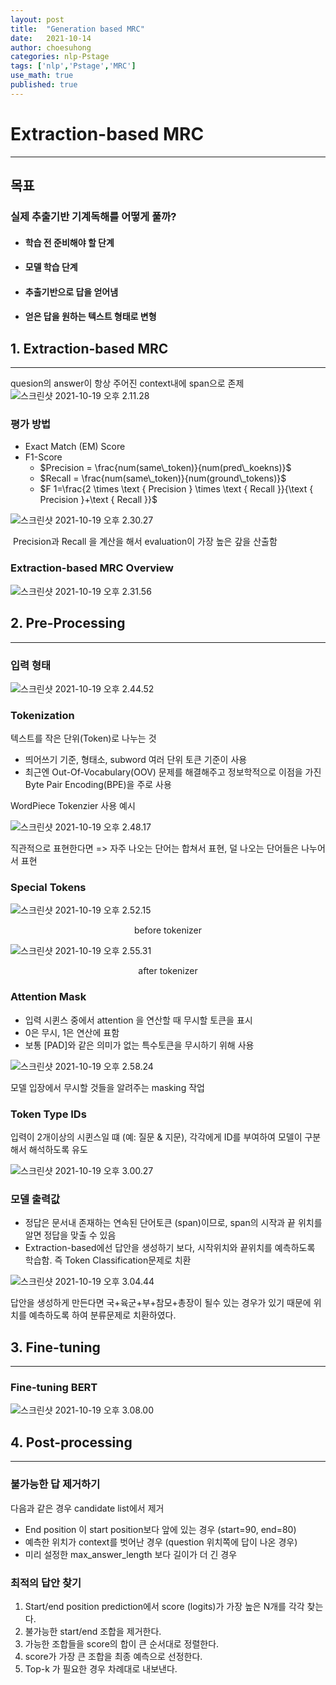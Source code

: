 ```yaml
---
layout: post
title:  "Generation based MRC"
date:   2021-10-14
author: choesuhong
categories: nlp-Pstage
tags: ['nlp','Pstage','MRC']
use_math: true
published: true
---
```


# Extraction-based MRC

---------------------

## 목표

### 실제 추출기반 기계독해를 어떻게 풀까?

- #### 학습 전 준비해야 할 단계

- #### 모델 학습 단계

- #### 추출기반으로 답을 얻어냄

- #### 얻은 답을 원하는 텍스트 형태로 변형

 

## 1. Extraction-based MRC

-----------

quesion의 answer이 항상 주어진 context내에 span으로 존제![스크린샷 2021-10-19 오후 2.11.28](https://raw.githubusercontent.com/choesuhong/save-image-repo/image/uPic/%E1%84%89%E1%85%B3%E1%84%8F%E1%85%B3%E1%84%85%E1%85%B5%E1%86%AB%E1%84%89%E1%85%A3%E1%86%BA%202021-10-19%20%E1%84%8B%E1%85%A9%E1%84%92%E1%85%AE%202.11.28.png)



### 평가 방법

- Exact Match (EM) Score
- F1-Score 
  - $Precision = \frac{num(same\_token)}{num(pred\_koekns)}$
  - $Recall = \frac{num(same\_token)}{num(ground\_tokens)}$
  - $F 1=\frac{2 \times \text { Precision } \times \text { Recall }}{\text { Precision }+\text { Recall }}$

![스크린샷 2021-10-19 오후 2.30.27](https://raw.githubusercontent.com/choesuhong/save-image-repo/image/uPic/%E1%84%89%E1%85%B3%E1%84%8F%E1%85%B3%E1%84%85%E1%85%B5%E1%86%AB%E1%84%89%E1%85%A3%E1%86%BA%202021-10-19%20%E1%84%8B%E1%85%A9%E1%84%92%E1%85%AE%202.30.27.png)

​			Precision과 Recall 을 계산을 해서 evaluation이 가장 높은 갚을 산출함



### Extraction-based MRC Overview

![스크린샷 2021-10-19 오후 2.31.56](https://raw.githubusercontent.com/choesuhong/save-image-repo/image/uPic/%E1%84%89%E1%85%B3%E1%84%8F%E1%85%B3%E1%84%85%E1%85%B5%E1%86%AB%E1%84%89%E1%85%A3%E1%86%BA%202021-10-19%20%E1%84%8B%E1%85%A9%E1%84%92%E1%85%AE%202.31.56.png)





## 2. Pre-Processing

---------

### 입력 형태

![스크린샷 2021-10-19 오후 2.44.52](https://raw.githubusercontent.com/choesuhong/save-image-repo/image/uPic/%E1%84%89%E1%85%B3%E1%84%8F%E1%85%B3%E1%84%85%E1%85%B5%E1%86%AB%E1%84%89%E1%85%A3%E1%86%BA%202021-10-19%20%E1%84%8B%E1%85%A9%E1%84%92%E1%85%AE%202.44.52.png)



### Tokenization

텍스트를 작은 단위(Token)로 나누는 것

- 띄어쓰기 기준, 형태소, subword 여러 단위 토큰 기준이 사용
- 최근엔 Out-Of-Vocabulary(OOV) 문제를 해결해주고 정보학적으로 이점을 가진 Byte Pair Encoding(BPE)을 주로 사용



WordPiece Tokenzier 사용 예시

![스크린샷 2021-10-19 오후 2.48.17](https://raw.githubusercontent.com/choesuhong/save-image-repo/image/uPic/%E1%84%89%E1%85%B3%E1%84%8F%E1%85%B3%E1%84%85%E1%85%B5%E1%86%AB%E1%84%89%E1%85%A3%E1%86%BA%202021-10-19%20%E1%84%8B%E1%85%A9%E1%84%92%E1%85%AE%202.48.17.png)

직관적으로 표현한다면 => 자주 나오는 단어는 합쳐서 표현, 덜 나오는 단어들은 나누어서 표현



### Special Tokens

![스크린샷 2021-10-19 오후 2.52.15](https://raw.githubusercontent.com/choesuhong/save-image-repo/image/uPic/%E1%84%89%E1%85%B3%E1%84%8F%E1%85%B3%E1%84%85%E1%85%B5%E1%86%AB%E1%84%89%E1%85%A3%E1%86%BA%202021-10-19%20%E1%84%8B%E1%85%A9%E1%84%92%E1%85%AE%202.52.15.png)

<center>before tokenizer</center>

![스크린샷 2021-10-19 오후 2.55.31](https://raw.githubusercontent.com/choesuhong/save-image-repo/image/uPic/%E1%84%89%E1%85%B3%E1%84%8F%E1%85%B3%E1%84%85%E1%85%B5%E1%86%AB%E1%84%89%E1%85%A3%E1%86%BA%202021-10-19%20%E1%84%8B%E1%85%A9%E1%84%92%E1%85%AE%202.55.31.png)

<center>after tokenizer</center>



### Attention Mask

- 입력 시퀸스 중에서 attention 을 연산할 때 무시할 토큰을 표시
- 0은 무시, 1은 연산에 표함
- 보통 [PAD]와 같은 의미가 없는 특수토큰을 무시하기 위해 사용

![스크린샷 2021-10-19 오후 2.58.24](https://raw.githubusercontent.com/choesuhong/save-image-repo/image/uPic/%E1%84%89%E1%85%B3%E1%84%8F%E1%85%B3%E1%84%85%E1%85%B5%E1%86%AB%E1%84%89%E1%85%A3%E1%86%BA%202021-10-19%20%E1%84%8B%E1%85%A9%E1%84%92%E1%85%AE%202.58.24.png)

모델 입장에서 무시할 것들을 알려주는 masking 작업



### Token Type IDs

입력이 2개이상의 시퀸스일 떄 (예: 질문 & 지문), 각각에게 ID를 부여하여 모델이 구분해서 해석하도록 유도

![스크린샷 2021-10-19 오후 3.00.27](https://raw.githubusercontent.com/choesuhong/save-image-repo/image/uPic/%E1%84%89%E1%85%B3%E1%84%8F%E1%85%B3%E1%84%85%E1%85%B5%E1%86%AB%E1%84%89%E1%85%A3%E1%86%BA%202021-10-19%20%E1%84%8B%E1%85%A9%E1%84%92%E1%85%AE%203.00.27.png)



### 모델 출력값

- 정답은 문서내 존재하는 연속된 단어토큰 (span)이므로, span의 시작과 끝 위치를 알면 정답을 맞출 수 있음
- Extraction-based에선 답안을 생성하기 보다, 시작위치와 끝위치를 예측하도록 학습함. 즉 Token Classification문제로 치환

![스크린샷 2021-10-19 오후 3.04.44](https://raw.githubusercontent.com/choesuhong/save-image-repo/image/uPic/%E1%84%89%E1%85%B3%E1%84%8F%E1%85%B3%E1%84%85%E1%85%B5%E1%86%AB%E1%84%89%E1%85%A3%E1%86%BA%202021-10-19%20%E1%84%8B%E1%85%A9%E1%84%92%E1%85%AE%203.04.44.png)

답안을 생성하게 만든다면 국+육군+부+참모+총장이 될수 있는 경우가 있기 때문에 위치를 예측하도록 하여 분류문제로 치환하였다.



## 3. Fine-tuning

-----------

### Fine-tuning BERT



![스크린샷 2021-10-19 오후 3.08.00](https://raw.githubusercontent.com/choesuhong/save-image-repo/image/uPic/%E1%84%89%E1%85%B3%E1%84%8F%E1%85%B3%E1%84%85%E1%85%B5%E1%86%AB%E1%84%89%E1%85%A3%E1%86%BA%202021-10-19%20%E1%84%8B%E1%85%A9%E1%84%92%E1%85%AE%203.08.00.png)





## 4. Post-processing

--------------

### 불가능한 답 제거하기

다음과 같은 경우 candidate list에서 제거

- End position 이 start position보다 앞에 있는 경우 (start=90, end=80)
- 예측한 위치가 context를 벗어난 경우 (question 위치쪽에 답이 나온 경우)
- 미리 설정한 max_answer_length 보다 길이가 더 긴 경우



### 최적의 답안 찾기

1. Start/end position prediction에서 score (logits)가 가장 높은 N개를 각각 찾는다.
2. 불가능한 start/end 조합을 제거한다.
3. 가능한 조합들을 score의 합이 큰 순서대로 정렬한다.
4. score가 가장 큰 조합을 최종 예측으로 선정한다.
5. Top-k 가 필요한 경우 차례대로 내보낸다.




